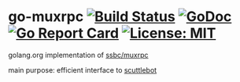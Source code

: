 # go-muxrpc [![Build Status](https://travis-ci.org/cryptoscope/go-muxrpc.svg?branch=master)](https://travis-ci.org/cryptoscope/go-muxrpc) [![GoDoc](https://godoc.org/go.cryptoscope.co/muxrpc?status.svg)](https://godoc.org/go.cryptoscope.co/muxrpc) [![Go Report Card](https://goreportcard.com/badge/go.cryptoscope.co/muxrpc)](https://goreportcard.com/report/go.cryptoscope.co/muxrpc) [![License: MIT](https://img.shields.io/badge/License-MIT-yellow.svg)](https://opensource.org/licenses/MIT)

golang.org implementation of [ssbc/muxrpc](https://github.com/ssbc/muxrpc)

main purpose: efficient interface to [scuttlebot](https://ssbc.github.io/scuttlebot)

